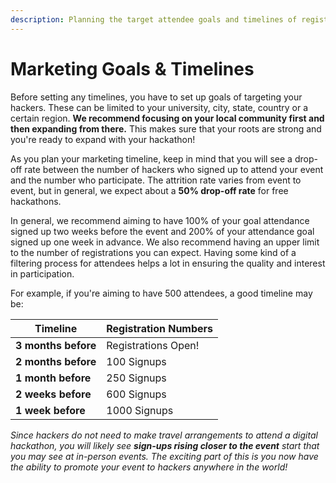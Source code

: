 ```yaml
---
description: Planning the target attendee goals and timelines of registrations
---
```


# Marketing Goals & Timelines

Before setting any timelines, you have to set up goals of targeting your hackers. These can be limited to your university, city, state, country or a certain region. **We recommend focusing on your local community first and then expanding from there.** This makes sure that your roots are strong and you're ready to expand with your hackathon!

As you plan your marketing timeline, keep in mind that you will see a drop-off rate between the number of hackers who signed up to attend your event and the number who participate. The attrition rate varies from event to event, but in general, we expect about a **50% drop-off rate** for free hackathons.

In general, we recommend aiming to have 100% of your goal attendance signed up two weeks before the event and 200% of your attendance goal signed up one week in advance. We also recommend having an upper limit to the number of registrations you can expect. Having some kind of a filtering process for attendees helps a lot in ensuring the quality and interest in participation.

For example, if you're aiming to have 500 attendees, a good timeline may be:

| Timeline            | Registration Numbers |
| ------------------- | -------------------- |
| **3 months before** | Registrations Open!  |
| **2 months before** | 100 Signups          |
| **1 month before**  | 250 Signups          |
| **2 weeks before**  | 600 Signups          |
| **1 week before**   | 1000 Signups         |

_Since hackers do not need to make travel arrangements to attend a digital hackathon, you will likely see **sign-ups rising closer to the event** start that you may see at in-person events. The exciting part of this is you now have the ability to promote your event to hackers anywhere in the world!_
